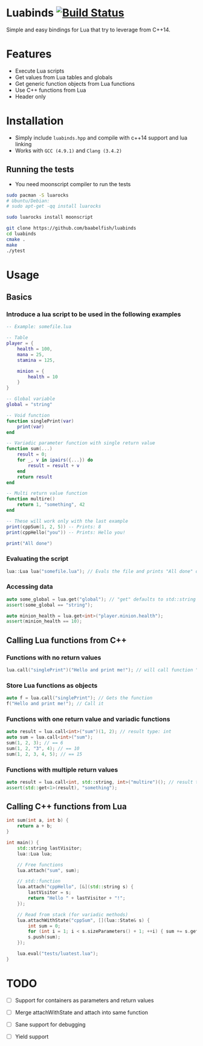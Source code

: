 Luabinds [![Build Status](https://travis-ci.org/baabelfish/luabinds.svg?branch=master)](https://travis-ci.org/baabelfish/luabinds)
========

Simple and easy bindings for Lua that try to leverage from C++14.


# Features
- Execute Lua scripts
- Get values from Lua tables and globals
- Get generic function objects from Lua functions
- Use C++ functions from Lua
- Header only

# Installation
- Simply include ``luabinds.hpp`` and compile with c++14 support and lua linking
- Works with ``GCC (4.9.1)`` and ``Clang (3.4.2)``

## Running the tests
- You need moonscript compiler to run the tests

```bash
sudo pacman -S luarocks
# Ubuntu/Debian:
# sudo apt-get -qq install luarocks

sudo luarocks install moonscript

git clone https://github.com/baabelfish/luabinds
cd luabinds
cmake .
make
./ytest
```

# Usage

## Basics
### Introduce a lua script to be used in the following examples
```lua
-- Example: somefile.lua

-- Table
player = {
    health = 100,
    mana = 25,
    stamina = 125,

    minion = {
        health = 10
    }
}

-- Global variable
global = "string"

-- Void function
function singlePrint(var)
    print(var)
end

-- Variadic parameter function with single return value
function sum(...)
    result = 0;
    for _, v in ipairs({...}) do
        result = result + v
    end
    return result
end

-- Multi return value function
function multire()
    return 1, "something", 42
end

-- These will work only with the last example
print(cppSum(1, 2, 5)) -- Prints: 8
print(cppHello("you")) -- Prints: Hello you!

print("All done")

```

### Evaluating the script

```cpp
lua::Lua lua("somefile.lua"); // Evals the file and prints "All done" doing so
```

### Accessing data

```cpp
auto some_global = lua.get("global"); // "get" defaults to std::string without template args
assert(some_global == "string");

auto minion_health = lua.get<int>("player.minion.health");
assert(minion_health == 10);
```

## Calling Lua functions from C++

### Functions with no return values
```cpp
lua.call("singlePrint")("Hello and print me!"); // will call function "singlePrint" with single string argument
```

### Store Lua functions as objects
```cpp
auto f = lua.call("singlePrint"); // Gets the function
f("Hello and print me!"); // Call it
```

### Functions with one return value and variadic functions
```cpp
auto result = lua.call<int>("sum")(1, 2); // result type: int
auto sum = lua.call<int>("sum");
sum(1, 2, 3); // == 6
sum(1, 2, "3", 4); // == 10
sum(1, 2, 3, 4, 5); // == 15
```

### Functions with multiple return values
```cpp
auto result = lua.call<int, std::string, int>("multire")(); // result type is: std::tuple<int, std::string, int>
assert(std::get<1>(result), "something");
```

## Calling C++ functions from Lua
```cpp
int sum(int a, int b) {
    return a + b;
}

int main() {
    std::string lastVisitor;
    lua::Lua lua;

    // Free functions
    lua.attach("sum", sum);

    // std::function
    lua.attach("cppHello", [&](std::string s) {
        lastVisitor = s;
        return "Hello " + lastVisitor + "!";
    });

    // Read from stack (for variadic methods)
    lua.attachWithState("cppSum", [](lua::State& s) {
        int sum = 0;
        for (int i = 1; i < s.sizeParameters() + 1; ++i) { sum += s.get<int>(i); }
        s.push(sum);
    });

    lua.eval("tests/luatest.lua");
}
```


# TODO
- [ ] Support for containers as parameters and return values
- [ ] Merge attachWithState and attach into same function
- [ ] Sane support for debugging
- [ ] Yield support

